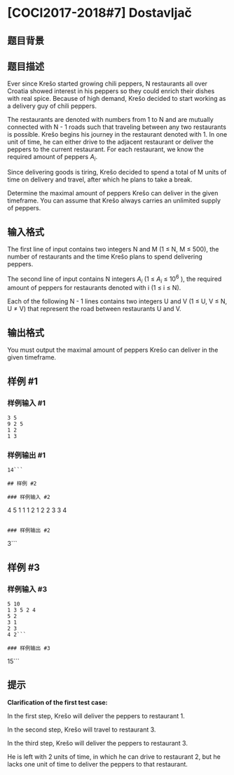 # [COCI2017-2018#7] Dostavljač

## 题目背景



## 题目描述

Ever since Krešo started growing chili peppers, N restaurants all over Croatia showed
interest in his peppers so they could enrich their dishes with real spice. Because of high
demand, Krešo decided to start working as a delivery guy of chili peppers.

The restaurants are denoted with numbers from 1 to N and are mutually connected with N -
1 roads such that traveling between any two restaurants is possible. Krešo begins his
journey in the restaurant denoted with 1. In one unit of time, he can either drive to the
adjacent restaurant or deliver the peppers to the current restaurant. For each restaurant, we
know the required amount of peppers $A_i$.

Since delivering goods is tiring, Krešo decided to spend a total of M units of time on delivery
and travel, after which he plans to take a break.

Determine the maximal amount of peppers Krešo can deliver in the given timeframe. You
can assume that Krešo always carries an unlimited supply of peppers.

## 输入格式

The first line of input contains two integers N and M (1 ≤ N, M ≤ 500), the number of
restaurants and the time Krešo plans to spend delivering peppers.

The second line of input contains N integers $A_i$
(1 ≤ $A_i$ ≤ $10^6$
), the required amount of peppers
for restaurants denoted with i (1 ≤ i ≤ N).

Each of the following N - 1 lines contains two integers U and V (1 ≤ U, V ≤ N, U ≠ V) that
represent the road between restaurants U and V.

## 输出格式

You must output the maximal amount of peppers Krešo can deliver in the given timeframe.


## 样例 #1

### 样例输入 #1
```
3 5
9 2 5
1 2
1 3
```

### 样例输出 #1

```
14```

## 样例 #2

### 样例输入 #2
```
4 5
1 1 1 2
1 2
2 3
3 4
```

### 样例输出 #2

```
3```

## 样例 #3

### 样例输入 #3
```
5 10
1 3 5 2 4
5 2
3 1
2 3
4 2```

### 样例输出 #3

```
15```

## 提示

**Clarification of the first test case:**

In the first step, Krešo will deliver the peppers to restaurant 1.

In the second step, Krešo will travel to restaurant 3.

In the third step, Krešo will deliver the peppers to restaurant 3.

He is left with 2 units of time, in which he can drive to restaurant 2, but he lacks one unit of time to
deliver the peppers to that restaurant.
